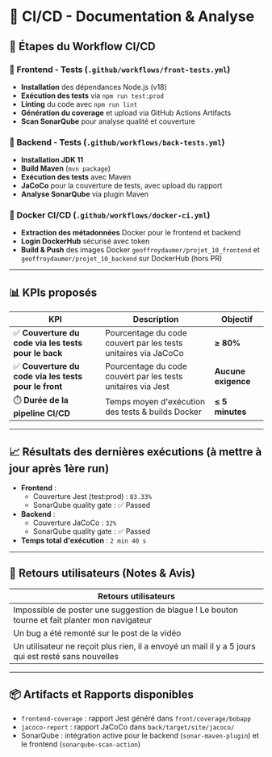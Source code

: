 # 📘 CI/CD - Documentation & Analyse

## 🔧 Étapes du Workflow CI/CD

### 🧪 Frontend - Tests (`.github/workflows/front-tests.yml`)

- **Installation** des dépendances Node.js (v18)
- **Exécution des tests** via `npm run test:prod`
- **Linting** du code avec `npm run lint`
- **Génération du coverage** et upload via GitHub Actions Artifacts
- **Scan SonarQube** pour analyse qualité et couverture

### 🧪 Backend - Tests (`.github/workflows/back-tests.yml`)

- **Installation JDK 11**
- **Build Maven** (`mvn package`)
- **Exécution des tests** avec Maven
- **JaCoCo** pour la couverture de tests, avec upload du rapport
- **Analyse SonarQube** via plugin Maven

### 🐳 Docker CI/CD (`.github/workflows/docker-ci.yml`)

- **Extraction des métadonnées** Docker pour le frontend et backend
- **Login DockerHub** sécurisé avec token
- **Build & Push** des images Docker `geoffroydaumer/projet_10_frontend` et `geoffroydaumer/projet_10_backend` sur DockerHub (hors PR)

---

## 📊 KPIs proposés

| KPI                                                   | Description                                                    | Objectif            |
| ----------------------------------------------------- | -------------------------------------------------------------- | ------------------- |
| ✅ **Couverture du code via les tests pour le back**  | Pourcentage du code couvert par les tests unitaires via JaCoCo | **≥ 80%**           |
| ✅ **Couverture du code via les tests pour le front** | Pourcentage du code couvert par les tests unitaires via Jest   | **Aucune exigence** |
| ⏱️ **Durée de la pipeline CI/CD**                     | Temps moyen d'exécution des tests & builds Docker              | **≤ 5 minutes**     |

---

## 📈 Résultats des dernières exécutions (à mettre à jour après 1ère run)

- **Frontend** :
  - Couverture Jest (test:prod) : `83.33%`
  - SonarQube quality gate : ✅ Passed
- **Backend** :
  - Couverture JaCoCo : `32%`
  - SonarQube quality gate : ✅ Passed
- **Temps total d'exécution** : `2 min 40 s`

---

## 💬 Retours utilisateurs (Notes & Avis)

| Retours utilisateurs                                                                                |
| --------------------------------------------------------------------------------------------------- |
| Impossible de poster une suggestion de blague ! Le bouton tourne et fait planter mon navigateur     |
| Un bug a été remonté sur le post de la vidéo                                                        |
| Un utilisateur ne reçoit plus rien, il a envoyé un mail il y a 5 jours qui est resté sans nouvelles |

---

## 📦 Artifacts et Rapports disponibles

- `frontend-coverage` : rapport Jest généré dans `front/coverage/bobapp`
- `jacoco-report` : rapport JaCoCo dans `back/target/site/jacoco/`
- SonarQube : intégration active pour le backend (`sonar-maven-plugin`) et le frontend (`sonarqube-scan-action`)
